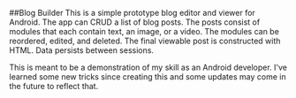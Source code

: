 ##Blog Builder
This is a simple prototype blog editor and viewer for Android. The app can CRUD a list of blog posts. The posts
consist of modules that each contain text, an image, or a video. The modules can be reordered, edited, and deleted.
The final viewable post is constructed with HTML. Data persists between sessions.

This is meant to be a demonstration of my skill as an Android developer. I've learned some new tricks since creating
this and some updates may come in the future to reflect that. 